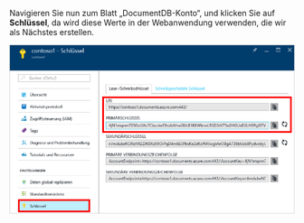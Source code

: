  Navigieren Sie nun zum Blatt „DocumentDB-Konto“, und klicken Sie auf **Schlüssel**, da wird diese Werte in der Webanwendung verwenden, die wir als Nächstes erstellen.

![Screenshot des Azure-Portals mit einem DocumentDB-Konto, bei dem die Schaltfläche „Schlüssel“ auf dem Blatt „DocumentDB-Konto“ hervorgehoben ist, und auf dem Blatt „Schlüssel“ die Werte URI, PRIMÄRSCHLÜSSEL und SEKUNDÄRSCHLÜSSEL hervorgehoben sind](./media/documentdb-keys/keys.png)



<!--HONumber=Jan17_HO1-->


